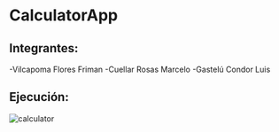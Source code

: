 # CalculatorApp

## Integrantes:
  -Vilcapoma Flores Friman
  -Cuellar Rosas Marcelo
  -Gastelú Condor Luis
## Ejecución:
![calculator](https://user-images.githubusercontent.com/54334317/84701169-17b57580-af1a-11ea-851a-96f50f285249.jpg)

